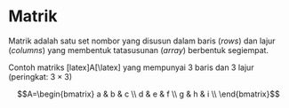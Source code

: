 # Matrik
Matrik adalah satu set nombor yang disusun dalam baris (*rows*) dan lajur (*columns*) yang membentuk tatasusunan (*array*) berbentuk segiempat.

Contoh matriks [latex]A[\latex] yang mempunyai 3 baris dan 3 lajur (peringkat: $3\times3$)

$$A=\begin{bmatrix}
a & b & c \\
d & e & f \\
g & h & i \\
\end{bmatrix}$$

